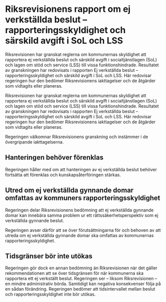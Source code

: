 # Riksrevisionens rapport om ej verkställda beslut – rapporteringsskyldighet och särskild avgift i SoL och LSS

Riksrevisionen har granskat reglerna om kommunernas skyldighet att rapportera ej verkställda beslut och särskild avgift i socialtjänstlagen (SoL) och lagen om stöd och service (LSS) till vissa funktionshindrade. Resultatet av granskningen har redovisats i rapporten Ej verkställda beslut – rapporteringsskyldighet och särskild avgift i SoL och LSS.
Här redovisar regeringen hur den bedömer Riksrevisionens iakttagelser och de åtgärder som vidtagits eller planeras.

Riksrevisionen har granskat reglerna om kommunernas skyldighet att rapportera ej verkställda beslut och särskild avgift i socialtjänstlagen (SoL) och lagen om stöd och service (LSS) till vissa funktionshindrade. Resultatet av granskningen har redovisats i rapporten Ej verkställda beslut – rapporteringsskyldighet och särskild avgift i SoL och LSS.
Här redovisar regeringen hur den bedömer Riksrevisionens iakttagelser och de åtgärder som vidtagits eller planeras.

Regeringen välkomnar Riksrevisionens granskning och instämmer i de övergripande iakttagelserna.

## Hanteringen behöver förenklas

Regeringen håller med om att hanteringen av ej verkställda beslut behöver fortsätta att förenklas och kunskapsåterföringen stärkas.

## Utred om ej verkställda gynnande domar omfattas av kommuners rapporteringsskyldighet

Regeringen delar Riksrevisionens bedömning att ej verkställda gynnande domar kan innebära samma problem ur ett rättssäkerhetsperspektiv som ej verkställda gynnande beslut.

Regeringen avser därför att se över förutsättningarna för och behoven av att utreda om ej verkställda gynnande domar ska omfattas av kommunernas rapporteringsskyldighet.

## Tidsgränser bör inte utökas

Regeringen gör dock en annan bedömning än Riksrevisionen när det gäller rekommendationen att se över tidsgränsen för när kommunerna ska rapportera ett ej verkställt beslut. Regeringen ser – liksom Riksrevisionen – en mindre administrativ börda. Samtidigt kan negativa konsekvenser följa på en sådan förändring. Regeringen bedömer att tidsintervallet mellan beslut och rapporteringsskyldighet inte bör utökas.
